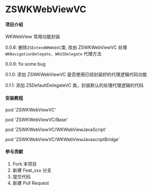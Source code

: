 # ZSWKWebViewVC

#### 项目介绍
WKWebView 常用功能封装

0.0.8: 删除`ZSExtendWKWebVC`类, 改由 ZSWKWebViewVC 处理 `WKNavigationDelegate, WKUIDelegate` 代理方法

0.0.9: fix some bug

0.1.0: 添加 ZSWKWebViewVC 是否使用已经封装好的代理逻辑代码功能

0.1.1: 添加 ZSDefaultDelegateVC 类，封装默认的处理代理逻辑的代码


#### 安装教程

pod 'ZSWKWebViewVC'

pod 'ZSWKWebViewVC/Base'

pod 'ZSWKWebViewVC/WKWebViewJavaScript'

pod 'ZSWKWebViewVC/WKWebViewJavascriptBridge'

#### 参与贡献

1. Fork 本项目
2. 新建 Feat_xxx 分支
3. 提交代码
4. 新建 Pull Request
